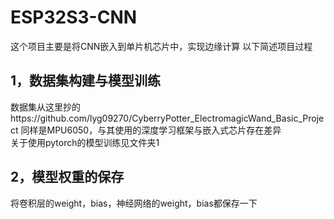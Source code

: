 # ESP32S3-CNN
这个项目主要是将CNN嵌入到单片机芯片中，实现边缘计算
以下简述项目过程
## 1，数据集构建与模型训练
  数据集从这里抄的https://github.com/lyg09270/CyberryPotter_ElectromagicWand_Basic_Project
  同样是MPU6050，与其使用的深度学习框架与嵌入式芯片存在差异  
  关于使用pytorch的模型训练见文件夹1

## 2，模型权重的保存
  将卷积层的weight，bias，神经网络的weight，bias都保存一下
